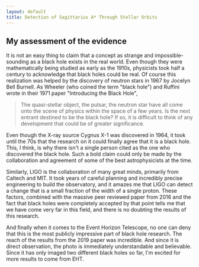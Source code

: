 ```yaml
---
layout: default
title: Detection of Sagittarius A* Through Stellar Orbits
---
```


## My assessment of the evidence

It is not an easy thing to claim that a concept as strange and impossible-sounding as a black hole exists in the real world. Even though they were mathematically being studied as early as the 1910s, physicists took half a century to acknowledge that black holes could be real. Of course this realization was helped by the discovery of neutron stars in 1967 by Jocelyn Bell Burnell. As Wheeler (who coined the term "black hole") and Ruffini wrote in their 1971 paper "Introducing the Black Hole",
>The quasi-stellar object, the pulsar, the neutron star have all come onto the scene of physics within the space of a few years. Is the next entrant destined to be the black hole? If so, it is difficult to think of any development that could be of greater significance.

Even though the X-ray source Cygnus X-1 was discovered in 1964, it took until the 70s that the research on it could finally agree that it is a black hole. This, I think, is why there isn't a single person cited as the one who discovered the black hole. Such a bold claim could only be made by the collaboration and agreement of some of the best astrophysicists at the time.

Similarly, LIGO is the collaboration of many great minds, primarily from Caltech and MIT. It took years of careful planning and incredibly precise engineering to build the observatory, and it amazes me that LIGO can detect a change that is a small fraction of the width of a single proton. These factors, combined with the massive peer reviewed paper from 2016 and the fact that black holes were completely accepted by that point tells me that we have come very far in this field, and there is no doubting the results of this research.

And finally when it comes to the Event Horizon Telescope, no one can deny that this is the most publicly impressive part of black hole research. The reach of the results from the 2019 paper was incredible. And since it is direct observation, the photo is immediately understandable and believable. Since it has only imaged two different black holes so far, I'm excited for more results to come from EHT.
